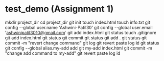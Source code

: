 # test_demo  (Assignment 1)
mkdir project_dir
cd project_dir
git init
touch index.html
touch info.txt
git config --global user.name 'Ashwini-Patil30'
git config --global user.email 'ashwinipatil3010@gmail.com'
git add index.html
git status
touch .gitignore
git add index.html
git status
git commit
git status
git add .
git status
git commit -m "revert change command"
git log
git revert paste log id
git status
git config --global alias.my-add add
git my-add index.html
git commit -m "change add command to my-add"
git revert paste log id
